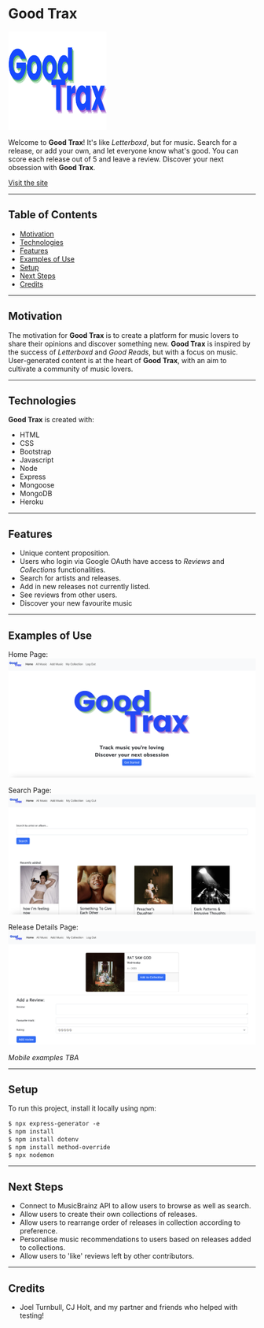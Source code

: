 # Good Trax

<img src="https://raw.githubusercontent.com/laurengcoding/good-trax/a9072da726fe1ee9d340bac39224af8d87930b07/public/images/good-trax-logo-nav.svg" alt="Good Trax Logo" width="200" height="200">

Welcome to **Good Trax**! It's like *Letterboxd*, but for music. Search for a release, or add your own, and let everyone know what's good. You can score each release out of 5 and leave a review. Discover your next obsession with **Good Trax**.

[Visit the site](https://good-trax-3e5912aabeb2.herokuapp.com/)

---

## Table of Contents
* [Motivation](#motivation)
* [Technologies](#technologies)
* [Features](#features)
* [Examples of Use](#examples-of-use)
* [Setup](#setup)
* [Next Steps](#next-steps)
* [Credits](#credits)

---

## Motivation
The motivation for **Good Trax** is to create a platform for music lovers to share their opinions and discover something new. **Good Trax** is inspired by the success of *Letterboxd* and *Good Reads*, but with a focus on music. User-generated content is at the heart of **Good Trax**, with an aim to cultivate a community of music lovers.

---

## Technologies
**Good Trax** is created with:
* HTML
* CSS
* Bootstrap
* Javascript
* Node
* Express
* Mongoose
* MongoDB
* Heroku

---

## Features
* Unique content proposition.
* Users who login via Google OAuth have access to *Reviews* and *Collections* functionalities.
* Search for artists and releases.
* Add in new releases not currently listed.
* See reviews from other users.
* Discover your new favourite music

---

## Examples of Use
Home Page:
<img src="https://github.com/laurengcoding/good-trax/blob/main/public/images/gt-landing-page.png?raw=true" alt="Good Trax Home Page">

Search Page:
<img src="https://github.com/laurengcoding/good-trax/blob/main/public/images/search-page.png?raw=true" alt="Search Page">

Release Details Page:
<img src="https://github.com/laurengcoding/good-trax/blob/main/public/images/release-details-page.png?raw=true" alt="Release Details Page">

*Mobile examples TBA*

---

## Setup
To run this project, install it locally using npm:
```
$ npx express-generator -e
$ npm install
$ npm install dotenv
$ npm install method-override
$ npx nodemon
```

---

## Next Steps
* Connect to MusicBrainz API to allow users to browse as well as search.
* Allow users to create their own collections of releases.
* Allow users to rearrange order of releases in collection according to preference.
* Personalise music recommendations to users based on releases added to collections.
* Allow users to 'like' reviews left by other contributors.

---

## Credits
* Joel Turnbull, CJ Holt, and my partner and friends who helped with testing!